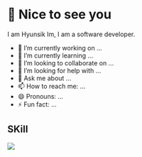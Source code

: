 # 👋  Nice to see you

I am Hyunsik Im, I am a software developer.


- 🔭 I’m currently working on ...
- 🌱 I’m currently learning ...
- 👯 I’m looking to collaborate on ...
- 🤔 I’m looking for help with ...
- 💬 Ask me about ...
- 📫 How to reach me: ...
- 😄 Pronouns: ...
- ⚡ Fun fact: ...


## SKill

<img src="https://img.shields.io/badge/javascript-3776AB?style=for-the-badge&logo=javascript&logoColor=#F7DF1E">
